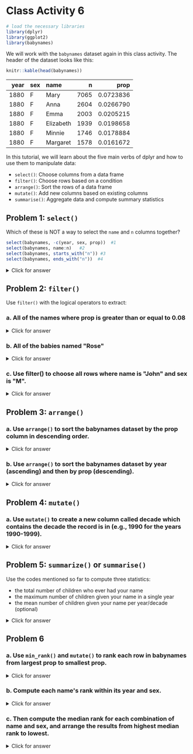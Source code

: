 # Class Activity 6


```r
# load the necessary libraries
library(dplyr)
library(ggplot2)
library(babynames)
```


We will work with the `babynames` dataset again in this class activity. The header of the dataset looks like this:


```r
knitr::kable(head(babynames))
```



| year|sex |name      |    n|      prop|
|----:|:---|:---------|----:|---------:|
| 1880|F   |Mary      | 7065| 0.0723836|
| 1880|F   |Anna      | 2604| 0.0266790|
| 1880|F   |Emma      | 2003| 0.0205215|
| 1880|F   |Elizabeth | 1939| 0.0198658|
| 1880|F   |Minnie    | 1746| 0.0178884|
| 1880|F   |Margaret  | 1578| 0.0161672|

In this tutorial, we will learn about the five main verbs of dplyr and how to use them to manipulate data:

- `select()`: Choose columns from a data frame
- `filter()`: Choose rows based on a condition
- `arrange()`: Sort the rows of a data frame
- `mutate()`: Add new columns based on existing columns
- `summarise()`: Aggregate data and compute summary statistics

## Problem 1: `select()`

Which of these is NOT a way to select the `name` and `n` columns together?


```r
select(babynames, -c(year, sex, prop))  #1
select(babynames, name:n)   #2
select(babynames, starts_with("n")) #3
select(babynames, ends_with("n"))  #4
```

<details>
<summary class="answer">Click for answer</summary>

*Answer:* 4 is not the way to select the `name` and `n` columns together

</details>


## Problem 2: `filter()`

Use `filter()` with the logical operators to extract:

### a. All of the names where prop is greater than or equal to 0.08

<details>
<summary class="answer">Click for answer</summary>


```r
filter(babynames, prop >= 0.08)
```

```
# A tibble: 3 × 5
   year sex   name        n   prop
  <dbl> <chr> <chr>   <int>  <dbl>
1  1880 M     John     9655 0.0815
2  1880 M     William  9532 0.0805
3  1881 M     John     8769 0.0810
```

```r
# alternate
babynames %>% filter(prop >= 0.08)
```

```
# A tibble: 3 × 5
   year sex   name        n   prop
  <dbl> <chr> <chr>   <int>  <dbl>
1  1880 M     John     9655 0.0815
2  1880 M     William  9532 0.0805
3  1881 M     John     8769 0.0810
```

</details>


### b. All of the babies named "Rose"

<details>
<summary class="answer">Click for answer</summary>


```r
babynames %>% filter(name == "Rose")
```

```
# A tibble: 247 × 5
    year sex   name      n      prop
   <dbl> <chr> <chr> <int>     <dbl>
 1  1880 F     Rose    700 0.00717  
 2  1880 M     Rose      7 0.0000591
 3  1881 F     Rose    734 0.00743  
 4  1882 F     Rose    886 0.00766  
 5  1883 F     Rose    877 0.00730  
 6  1883 M     Rose      5 0.0000445
 7  1884 F     Rose   1060 0.00770  
 8  1884 M     Rose      5 0.0000407
 9  1885 F     Rose   1164 0.00820  
10  1885 M     Rose      9 0.0000776
# ℹ 237 more rows
```

</details>


### c. Use filter() to choose all rows where name is "John" and sex is "M".

<details>
<summary class="answer">Click for answer</summary>


```r
babynames %>% filter(name == "John", sex == "M")
```

```
# A tibble: 138 × 5
    year sex   name      n   prop
   <dbl> <chr> <chr> <int>  <dbl>
 1  1880 M     John   9655 0.0815
 2  1881 M     John   8769 0.0810
 3  1882 M     John   9557 0.0783
 4  1883 M     John   8894 0.0791
 5  1884 M     John   9388 0.0765
 6  1885 M     John   8756 0.0755
 7  1886 M     John   9026 0.0758
 8  1887 M     John   8110 0.0742
 9  1888 M     John   9247 0.0712
10  1889 M     John   8548 0.0718
# ℹ 128 more rows
```


</details>

## Problem 3: `arrange()`

### a. Use `arrange()` to sort the babynames dataset by the prop column in descending order.

<details>
<summary class="answer">Click for answer</summary>


```r
babynames %>% arrange(desc(prop))
```

```
# A tibble: 1,924,665 × 5
    year sex   name        n   prop
   <dbl> <chr> <chr>   <int>  <dbl>
 1  1880 M     John     9655 0.0815
 2  1881 M     John     8769 0.0810
 3  1880 M     William  9532 0.0805
 4  1883 M     John     8894 0.0791
 5  1881 M     William  8524 0.0787
 6  1882 M     John     9557 0.0783
 7  1884 M     John     9388 0.0765
 8  1882 M     William  9298 0.0762
 9  1886 M     John     9026 0.0758
10  1885 M     John     8756 0.0755
# ℹ 1,924,655 more rows
```

</details>


### b. Use `arrange()` to sort the babynames dataset by year (ascending) and then by prop (descending).

<details>
<summary class="answer">Click for answer</summary>


```r
babynames %>% arrange(year, desc(prop))
```

```
# A tibble: 1,924,665 × 5
    year sex   name        n   prop
   <dbl> <chr> <chr>   <int>  <dbl>
 1  1880 M     John     9655 0.0815
 2  1880 M     William  9532 0.0805
 3  1880 F     Mary     7065 0.0724
 4  1880 M     James    5927 0.0501
 5  1880 M     Charles  5348 0.0452
 6  1880 M     George   5126 0.0433
 7  1880 M     Frank    3242 0.0274
 8  1880 F     Anna     2604 0.0267
 9  1880 M     Joseph   2632 0.0222
10  1880 M     Thomas   2534 0.0214
# ℹ 1,924,655 more rows
```


</details>


## Problem 4: `mutate()`

### a. Use `mutate()` to create a new column called decade which contains the decade the record is in (e.g., 1990 for the years 1990-1999).


<details>
<summary class="answer">Click for answer</summary>


```r
babynames %>% mutate(decade = (year %/% 10) * 10)
```

```
# A tibble: 1,924,665 × 6
    year sex   name          n   prop decade
   <dbl> <chr> <chr>     <int>  <dbl>  <dbl>
 1  1880 F     Mary       7065 0.0724   1880
 2  1880 F     Anna       2604 0.0267   1880
 3  1880 F     Emma       2003 0.0205   1880
 4  1880 F     Elizabeth  1939 0.0199   1880
 5  1880 F     Minnie     1746 0.0179   1880
 6  1880 F     Margaret   1578 0.0162   1880
 7  1880 F     Ida        1472 0.0151   1880
 8  1880 F     Alice      1414 0.0145   1880
 9  1880 F     Bertha     1320 0.0135   1880
10  1880 F     Sarah      1288 0.0132   1880
# ℹ 1,924,655 more rows
```


</details>


## Problem 5: `summarize()` or `summarise()`

Use the codes mentioned so far to compute three statistics:

- the total number of children who ever had your name
- the maximum number of children given your name in a single year
- the mean number of children given your name per year/decade (optional)


<details>
<summary class="answer">Click for answer</summary>


```r
babynames %>% 
  filter(name == "Dee", sex == "M")
```

```
# A tibble: 136 × 5
    year sex   name      n     prop
   <dbl> <chr> <chr> <int>    <dbl>
 1  1880 M     Dee      20 0.000169
 2  1881 M     Dee      32 0.000296
 3  1882 M     Dee      23 0.000188
 4  1883 M     Dee      22 0.000196
 5  1884 M     Dee      27 0.000220
 6  1885 M     Dee      28 0.000241
 7  1886 M     Dee      26 0.000218
 8  1887 M     Dee      39 0.000357
 9  1888 M     Dee      35 0.000269
10  1889 M     Dee      24 0.000202
# ℹ 126 more rows
```

```r
babynames %>% 
  filter(name == "Dee", sex == "M") %>% 
  summarise(max_number = max(n))
```

```
# A tibble: 1 × 1
  max_number
       <int>
1        125
```

```r
babynames %>% 
  filter(name == "Dee", sex == "M") %>% 
  mutate(decade = (year %/% 10) * 10) %>% 
  group_by(decade) %>%
  summarise(total = sum(n),
            max = max(n), 
            mean = mean(n))
```

```
# A tibble: 14 × 4
   decade total   max   mean
    <dbl> <int> <int>  <dbl>
 1   1880   276    39  27.6 
 2   1890   271    43  27.1 
 3   1900   302    38  30.2 
 4   1910   818   125  81.8 
 5   1920  1090   125 109   
 6   1930  1010   118 101   
 7   1940   967   120  96.7 
 8   1950   957   118  95.7 
 9   1960   683   102  68.3 
10   1970   380    57  38   
11   1980   217    30  21.7 
12   1990   130    17  13   
13   2000    87    13   9.67
14   2010    52    12   7.43
```

</details>




## Problem 6

### a. Use `min_rank()` and `mutate()` to rank each row in babynames from largest prop to smallest prop.


<details>
<summary class="answer">Click for answer</summary>


```r
babynames %>% mutate(rank = min_rank(desc(prop))) %>% arrange(rank)
```

```
# A tibble: 1,924,665 × 6
    year sex   name        n   prop  rank
   <dbl> <chr> <chr>   <int>  <dbl> <int>
 1  1880 M     John     9655 0.0815     1
 2  1881 M     John     8769 0.0810     2
 3  1880 M     William  9532 0.0805     3
 4  1883 M     John     8894 0.0791     4
 5  1881 M     William  8524 0.0787     5
 6  1882 M     John     9557 0.0783     6
 7  1884 M     John     9388 0.0765     7
 8  1882 M     William  9298 0.0762     8
 9  1886 M     John     9026 0.0758     9
10  1885 M     John     8756 0.0755    10
# ℹ 1,924,655 more rows
```

</details>


### b. Compute each name's rank within its year and sex.


<details>
<summary class="answer">Click for answer</summary>


```r
babynames %>% group_by(year, sex) %>% mutate(rank = min_rank(desc(prop)))
```

```
# A tibble: 1,924,665 × 6
# Groups:   year, sex [276]
    year sex   name          n   prop  rank
   <dbl> <chr> <chr>     <int>  <dbl> <int>
 1  1880 F     Mary       7065 0.0724     1
 2  1880 F     Anna       2604 0.0267     2
 3  1880 F     Emma       2003 0.0205     3
 4  1880 F     Elizabeth  1939 0.0199     4
 5  1880 F     Minnie     1746 0.0179     5
 6  1880 F     Margaret   1578 0.0162     6
 7  1880 F     Ida        1472 0.0151     7
 8  1880 F     Alice      1414 0.0145     8
 9  1880 F     Bertha     1320 0.0135     9
10  1880 F     Sarah      1288 0.0132    10
# ℹ 1,924,655 more rows
```

</details>


### c. Then compute the median rank for each combination of name and sex, and arrange the results from highest median rank to lowest.

<details>
<summary class="answer">Click for answer</summary>


```r
babynames %>% 
  group_by(year, sex) %>% 
  mutate(rank = min_rank(desc(prop))) %>%
  group_by(name, sex) %>%
  summarize(score = median(rank)) %>%
  arrange(score) 
```

```
# A tibble: 107,973 × 3
# Groups:   name [97,310]
   name      sex   score
   <chr>     <chr> <dbl>
 1 Mary      F       1  
 2 James     M       3  
 3 John      M       3  
 4 William   M       4  
 5 Robert    M       6  
 6 Michael   M       7.5
 7 Charles   M       9  
 8 Elizabeth F      10  
 9 Joseph    M      10  
10 Thomas    M      11  
# ℹ 107,963 more rows
```


</details>
